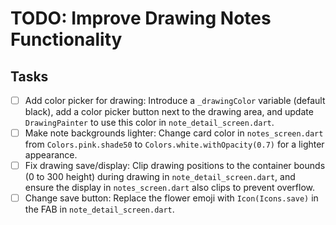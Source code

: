 # TODO: Improve Drawing Notes Functionality

## Tasks

- [ ] Add color picker for drawing: Introduce a `_drawingColor` variable (default black), add a color picker button next to the drawing area, and update `DrawingPainter` to use this color in `note_detail_screen.dart`.
- [ ] Make note backgrounds lighter: Change card color in `notes_screen.dart` from `Colors.pink.shade50` to `Colors.white.withOpacity(0.7)` for a lighter appearance.
- [ ] Fix drawing save/display: Clip drawing positions to the container bounds (0 to 300 height) during drawing in `note_detail_screen.dart`, and ensure the display in `notes_screen.dart` also clips to prevent overflow.
- [ ] Change save button: Replace the flower emoji with `Icon(Icons.save)` in the FAB in `note_detail_screen.dart`.
